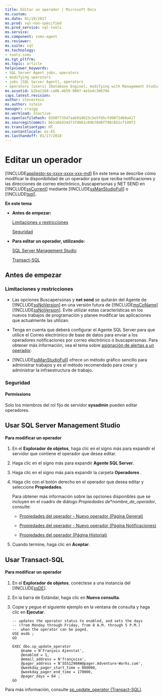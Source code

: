 ```yaml
---
title: Editar un operador | Microsoft Docs
ms.custom: 
ms.date: 01/19/2017
ms.prod: sql-non-specified
ms.prod_service: sql-tools
ms.service: 
ms.component: ssms-agent
ms.reviewer: 
ms.suite: sql
ms.technology:
- tools-ssms
ms.tgt_pltfrm: 
ms.topic: article
helpviewer_keywords:
- SQL Server Agent jobs, operators
- modifying operators
- jobs [SQL Server Agent], operators
- operators (users) [Database Engine], modifying with Management Studio
ms.assetid: b2ba2168-ca0b-4b59-9007-4e1e4c30679e
caps.latest.revision: 
author: stevestein
ms.author: sstein
manager: craigg
ms.workload: Inactive
ms.openlocfilehash: 83987735d7aab91d623c5e5fd5cfd9072d68a417
ms.sourcegitcommit: b6116b434d737d661c09b78d0f798c652cf149f3
ms.translationtype: HT
ms.contentlocale: es-ES
ms.lasthandoff: 01/17/2018
---
```

# <a name="edit-an-operator"></a>Editar un operador
[!INCLUDE[appliesto-ss-xxxx-xxxx-xxx-md](../../includes/appliesto-ss-xxxx-xxxx-xxx-md.md)] En este tema se describe cómo modificar la disponibilidad de un operador para que reciba notificaciones y las direcciones de correo electrónico, buscapersonas y NET SEND en [!INCLUDE[ssCurrent](../../includes/sscurrent_md.md)] mediante [!INCLUDE[ssManStudioFull](../../includes/ssmanstudiofull_md.md)] o [!INCLUDE[tsql](../../includes/tsql_md.md)].  
  
**En este tema**  
  
-   **Antes de empezar:**  
  
    [Limitaciones y restricciones](#Restrictions)  
  
    [Seguridad](#Security)  
  
-   **Para editar un operador, utilizando:**  
  
    [SQL Server Management Studio](#SSMSProcedure)  
  
    [Transact-SQL](#TsqlProcedure)  
  
## <a name="BeforeYouBegin"></a>Antes de empezar  
  
### <a name="Restrictions"></a>Limitaciones y restricciones  
  
-   Las opciones Buscapersonas y **net send** se quitarán del Agente de [!INCLUDE[ssNoVersion](../../includes/ssnoversion_md.md)] en una versión futura de [!INCLUDE[msCoName](../../includes/msconame_md.md)][!INCLUDE[ssNoVersion](../../includes/ssnoversion_md.md)]. Evite utilizar estas características en los nuevos trabajos de programación y planee modificar las aplicaciones que actualmente las utilizan.  
  
-   Tenga en cuenta que deberá configurar el Agente SQL Server para que utilice el Correo electrónico de base de datos para enviar a los operadores notificaciones por correo electrónico o buscapersonas. Para obtener más información, vea el tema sobre [asignación de alertas a un operador](http://msdn.microsoft.com/library/ms190038.aspx).  
  
-   [!INCLUDE[ssManStudioFull](../../includes/ssmanstudiofull_md.md)] ofrece un método gráfico sencillo para administrar trabajos y es el método recomendado para crear y administrar la infraestructura de trabajo.  
  
### <a name="Security"></a>Seguridad  
  
#### <a name="Permissions"></a>Permissions  
Solo los miembros del rol fijo de servidor **sysadmin** pueden editar operadores.  
  
## <a name="SSMSProcedure"></a>Usar SQL Server Management Studio  
  
#### <a name="to-edit-an-operator"></a>Para modificar un operador  
  
1.  En el **Explorador de objetos**, haga clic en el signo más para expandir el servidor que contiene el operador que desea editar.  
  
2.  Haga clic en el signo más para expandir **Agente SQL Server**.  
  
3.  Haga clic en el signo más para expandir la carpeta **Operadores** .  
  
4.  Haga clic con el botón derecho en el operador que desea editar y seleccione **Propiedades**.  
  
    Para obtener más información sobre las opciones disponibles que se incluyen en el cuadro de diálogo *Propiedades de***nombre_de_operador*, consulte:  
  
    -   [Propiedades del operador - Nuevo operador &#40;Página General&#41;](../../ssms/agent/operator-properties-new-operator-general-page.md)  
  
    -   [Propiedades del operador - Nuevo operador &#40;Página Notificaciones&#41;](../../ssms/agent/operator-properties-new-operator-notifications-page.md)  
  
    -   [Propiedades del operador &#40;Página Historial&#41;](../../ssms/agent/operator-properties-history-page.md)  
  
5.  Cuando termine, haga clic en **Aceptar**.  
  
## <a name="TsqlProcedure"></a>Usar Transact-SQL  
  
#### <a name="to-edit-an-operator"></a>Para modificar un operador  
  
1.  En el **Explorador de objetos**, conéctese a una instancia del [!INCLUDE[ssDE](../../includes/ssde_md.md)].  
  
2.  En la barra de Estándar, haga clic en **Nueva consulta**.  
  
3.  Copie y pegue el siguiente ejemplo en la ventana de consulta y haga clic en **Ejecutar**.  
  
    ```  
    -- updates the operator status to enabled, and sets the days   
    -- (from Monday through Friday, from 8 A.M. through 5 P.M.)
    --  when the operator can be paged.   
    USE msdb ;  
    GO  
  
    EXEC dbo.sp_update_operator   
        @name = N'François Ajenstat',  
        @enabled = 1,  
        @email_address = N'françoisa',  
        @pager_address = N'5551290AW@pager.Adventure-Works.com',  
        @weekday_pager_start_time = 080000,  
        @weekday_pager_end_time = 170000,  
        @pager_days = 64 ;  
    GO  
    ```  
  
Para más información, consulte [sp_update_operator (Transact-SQL)](http://msdn.microsoft.com/en-us/231750a6-4828-4d03-afe6-b91d38c42ed3).  
  
